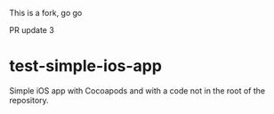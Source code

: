 This is a fork, go go

PR update 3

test-simple-ios-app
===================

Simple iOS app with Cocoapods and with a code not in the root of the repository.
